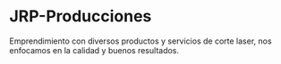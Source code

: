 # JRP-Producciones
Emprendimiento con diversos productos y servicios de corte laser, nos enfocamos en la calidad y buenos resultados.

